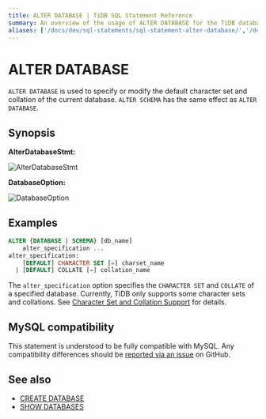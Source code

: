 ```yaml
---
title: ALTER DATABASE | TiDB SQL Statement Reference
summary: An overview of the usage of ALTER DATABASE for the TiDB database.
aliases: ['/docs/dev/sql-statements/sql-statement-alter-database/','/docs/dev/reference/sql/statements/alter-database/']
---
```


# ALTER DATABASE

`ALTER DATABASE` is used to specify or modify the default character set and collation of the current database. `ALTER SCHEMA` has the same effect as `ALTER DATABASE`.

## Synopsis

**AlterDatabaseStmt:**

![AlterDatabaseStmt](/media/sqlgram/AlterDatabaseStmt.png)

**DatabaseOption:**

![DatabaseOption](/media/sqlgram/DatabaseOption.png)

## Examples

```sql
ALTER {DATABASE | SCHEMA} [db_name]
    alter_specification ...
alter_specification:
    [DEFAULT] CHARACTER SET [=] charset_name
  | [DEFAULT] COLLATE [=] collation_name
```

The `alter_specification` option specifies the `CHARACTER SET` and `COLLATE` of a specified database. Currently, TiDB only supports some character sets and collations. See [Character Set and Collation Support](/character-set-and-collation.md) for details.

## MySQL compatibility

This statement is understood to be fully compatible with MySQL. Any compatibility differences should be [reported via an issue](/report-issue.md) on GitHub.

## See also

* [CREATE DATABASE](/sql-statements/sql-statement-create-database.md)
* [SHOW DATABASES](/sql-statements/sql-statement-show-databases.md)
